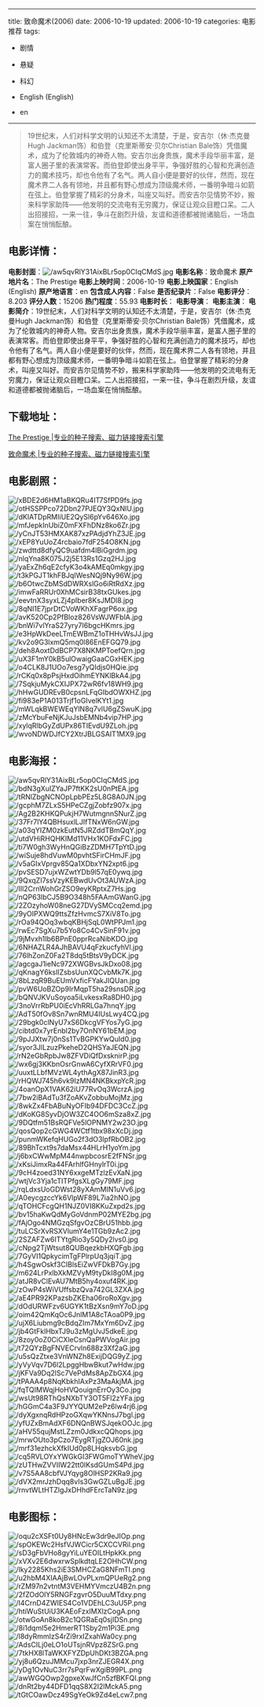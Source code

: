 
---
title: 致命魔术(2006)
date: 2006-10-19
updated: 2006-10-19
categories: 电影推荐
tags:
- 剧情
- 悬疑
- 科幻

- English (English)
- en
---


> 19世纪末，人们对科学文明的认知还不太清楚，于是，安吉尔（休·杰克曼Hugh Jackman饰）和伯登（克里斯蒂安·贝尔Christian Bale饰）凭借魔术，成为了伦敦城内的神奇人物。安吉尔出身贵族，魔术手段华丽丰富，是富人圈子里的表演常客。而伯登即使出身平平，争强好胜的心智和充满创造力的魔术技巧，却也令他有了名气。两人自小便是要好的伙伴，然而，现在魔术界二人各有领地，并且都有野心想成为顶级魔术师，一番明争暗斗如箭在弦上。伯登掌握了精彩的分身术，叫座又叫好。而安吉尔见情势不妙，搬来科学家助阵——他发明的交流电有无穷魔力，保证让观众目瞪口呆。二人出招接招，一来一往，争斗在剧烈升级，友谊和道德都被抛诸脑后，一场血案在悄悄酝酿。

## **电影详情**：

**电影封面**：<img src="https://image.tmdb.org/t/p/w200/aw5qvRlY31AixBLr5op0CIqCMdS.jpg" alt="/aw5qvRlY31AixBLr5op0CIqCMdS.jpg" title="/aw5qvRlY31AixBLr5op0CIqCMdS.jpg">
**电影名称**：致命魔术
**原产地片名**：The Prestige
**电影上映时间**：2006-10-19
**电影上映国家**：English (English)
**原产地语言**：en
**包含成人内容**：False
**是否纪录片**：False
**电影评分**：8.203
**评分人数**：15206
**热门程度**：55.93
**电影时长**：
**电影导演**：
**电影主演**：
**电影简介**：19世纪末，人们对科学文明的认知还不太清楚，于是，安吉尔（休·杰克曼Hugh Jackman饰）和伯登（克里斯蒂安·贝尔Christian Bale饰）凭借魔术，成为了伦敦城内的神奇人物。安吉尔出身贵族，魔术手段华丽丰富，是富人圈子里的表演常客。而伯登即使出身平平，争强好胜的心智和充满创造力的魔术技巧，却也令他有了名气。两人自小便是要好的伙伴，然而，现在魔术界二人各有领地，并且都有野心想成为顶级魔术师，一番明争暗斗如箭在弦上。伯登掌握了精彩的分身术，叫座又叫好。而安吉尔见情势不妙，搬来科学家助阵——他发明的交流电有无穷魔力，保证让观众目瞪口呆。二人出招接招，一来一往，争斗在剧烈升级，友谊和道德都被抛诸脑后，一场血案在悄悄酝酿。

## **下载地址**：
[The Prestige |专业的种子搜索、磁力链接搜索引擎](https://movie.amd794.com:2083/?search=The%20Prestige&ordering=&mode=match_phrase&page_size=10&page=1)

[致命魔术 |专业的种子搜索、磁力链接搜索引擎](https://movie.amd794.com:2083/?search=%E8%87%B4%E5%91%BD%E9%AD%94%E6%9C%AF&ordering=&mode=match_phrase&page_size=10&page=1)
 

## **电影剧照**：
<img src="https://image.tmdb.org/t/p/original/xBDE2d6HM1aBKQRu4IT7SfPD9fs.jpg" alt="/xBDE2d6HM1aBKQRu4IT7SfPD9fs.jpg" title="/xBDE2d6HM1aBKQRu4IT7SfPD9fs.jpg"><img src="https://image.tmdb.org/t/p/original/otHSSPPco72Dbn27PJEQY3QxNlU.jpg" alt="/otHSSPPco72Dbn27PJEQY3QxNlU.jpg" title="/otHSSPPco72Dbn27PJEQY3QxNlU.jpg"><img src="https://image.tmdb.org/t/p/original/dKlATDpRMIiUE2QySl6pYv646Xo.jpg" alt="/dKlATDpRMIiUE2QySl6pYv646Xo.jpg" title="/dKlATDpRMIiUE2QySl6pYv646Xo.jpg"><img src="https://image.tmdb.org/t/p/original/mfJepkInUbiZ0mFXFhDNz8ko6Zr.jpg" alt="/mfJepkInUbiZ0mFXFhDNz8ko6Zr.jpg" title="/mfJepkInUbiZ0mFXFhDNz8ko6Zr.jpg"><img src="https://image.tmdb.org/t/p/original/yCnJT53HMXAK87xzPAdjdYhZ3JE.jpg" alt="/yCnJT53HMXAK87xzPAdjdYhZ3JE.jpg" title="/yCnJT53HMXAK87xzPAdjdYhZ3JE.jpg"><img src="https://image.tmdb.org/t/p/original/xEP8YuUoZ4rcbaio7fdF254O8KN.jpg" alt="/xEP8YuUoZ4rcbaio7fdF254O8KN.jpg" title="/xEP8YuUoZ4rcbaio7fdF254O8KN.jpg"><img src="https://image.tmdb.org/t/p/original/zwdttd8dfyQC9uafdm4lBiGgrdm.jpg" alt="/zwdttd8dfyQC9uafdm4lBiGgrdm.jpg" title="/zwdttd8dfyQC9uafdm4lBiGgrdm.jpg"><img src="https://image.tmdb.org/t/p/original/nlqYna8K075J2j5E13Rs1Gzq2HJ.jpg" alt="/nlqYna8K075J2j5E13Rs1Gzq2HJ.jpg" title="/nlqYna8K075J2j5E13Rs1Gzq2HJ.jpg"><img src="https://image.tmdb.org/t/p/original/yaExZh6qE2cfyK3o4kAMEq0mkgy.jpg" alt="/yaExZh6qE2cfyK3o4kAMEq0mkgy.jpg" title="/yaExZh6qE2cfyK3o4kAMEq0mkgy.jpg"><img src="https://image.tmdb.org/t/p/original/t3kPGJT1khFBJqIWesNQj9Ny96W.jpg" alt="/t3kPGJT1khFBJqIWesNQj9Ny96W.jpg" title="/t3kPGJT1khFBJqIWesNQj9Ny96W.jpg"><img src="https://image.tmdb.org/t/p/original/b6OtwcZbMSdDWRXslGo6iRtRdXz.jpg" alt="/b6OtwcZbMSdDWRXslGo6iRtRdXz.jpg" title="/b6OtwcZbMSdDWRXslGo6iRtRdXz.jpg"><img src="https://image.tmdb.org/t/p/original/imwFaRRUr0XhMCsirB38txGUkes.jpg" alt="/imwFaRRUr0XhMCsirB38txGUkes.jpg" title="/imwFaRRUr0XhMCsirB38txGUkes.jpg"><img src="https://image.tmdb.org/t/p/original/eevtnX3syxLZj4pIber8KsJMDl8.jpg" alt="/eevtnX3syxLZj4pIber8KsJMDl8.jpg" title="/eevtnX3syxLZj4pIber8KsJMDl8.jpg"><img src="https://image.tmdb.org/t/p/original/8qNI1E7jprDtCVoWKhXFagrP6ox.jpg" alt="/8qNI1E7jprDtCVoWKhXFagrP6ox.jpg" title="/8qNI1E7jprDtCVoWKhXFagrP6ox.jpg"><img src="https://image.tmdb.org/t/p/original/avK520Cp2PfBIoz826VsWJWFblA.jpg" alt="/avK520Cp2PfBIoz826VsWJWFblA.jpg" title="/avK520Cp2PfBIoz826VsWJWFblA.jpg"><img src="https://image.tmdb.org/t/p/original/bnWi7vlYraS27yry7I6bgcHKmrs.jpg" alt="/bnWi7vlYraS27yry7I6bgcHKmrs.jpg" title="/bnWi7vlYraS27yry7I6bgcHKmrs.jpg"><img src="https://image.tmdb.org/t/p/original/e3HpWkDeeLTmEWBmZ1oTHHvWsJJ.jpg" alt="/e3HpWkDeeLTmEWBmZ1oTHHvWsJJ.jpg" title="/e3HpWkDeeLTmEWBmZ1oTHHvWsJJ.jpg"><img src="https://image.tmdb.org/t/p/original/kv2o9G3lxmQ5mq0l86EnEFGQ79.jpg" alt="/kv2o9G3lxmQ5mq0l86EnEFGQ79.jpg" title="/kv2o9G3lxmQ5mq0l86EnEFGQ79.jpg"><img src="https://image.tmdb.org/t/p/original/deh8AoxtDdBCP7X8NKMPToefQrn.jpg" alt="/deh8AoxtDdBCP7X8NKMPToefQrn.jpg" title="/deh8AoxtDdBCP7X8NKMPToefQrn.jpg"><img src="https://image.tmdb.org/t/p/original/uX3F1mY0kB5ulOwaigGaaCGxHEK.jpg" alt="/uX3F1mY0kB5ulOwaigGaaCGxHEK.jpg" title="/uX3F1mY0kB5ulOwaigGaaCGxHEK.jpg"><img src="https://image.tmdb.org/t/p/original/o4CLK8J1UOo7esg7yQIdjs0HQie.jpg" alt="/o4CLK8J1UOo7esg7yQIdjs0HQie.jpg" title="/o4CLK8J1UOo7esg7yQIdjs0HQie.jpg"><img src="https://image.tmdb.org/t/p/original/rCKq0x8pPsjHxdOihmEYNKlBkA4.jpg" alt="/rCKq0x8pPsjHxdOihmEYNKlBkA4.jpg" title="/rCKq0x8pPsjHxdOihmEYNKlBkA4.jpg"><img src="https://image.tmdb.org/t/p/original/7SqkjuMykCXIJPX72wR6fv18WH9.jpg" alt="/7SqkjuMykCXIJPX72wR6fv18WH9.jpg" title="/7SqkjuMykCXIJPX72wR6fv18WH9.jpg"><img src="https://image.tmdb.org/t/p/original/hHwGUDREvB0cpsnLFqGIbdOWXHZ.jpg" alt="/hHwGUDREvB0cpsnLFqGIbdOWXHZ.jpg" title="/hHwGUDREvB0cpsnLFqGIbdOWXHZ.jpg"><img src="https://image.tmdb.org/t/p/original/fi983eP1A013Trjf1oGIvelKYt1.jpg" alt="/fi983eP1A013Trjf1oGIvelKYt1.jpg" title="/fi983eP1A013Trjf1oGIvelKYt1.jpg"><img src="https://image.tmdb.org/t/p/original/mWLqkBWEWEqYlN8q7vlU6gZSwuK.jpg" alt="/mWLqkBWEWEqYlN8q7vlU6gZSwuK.jpg" title="/mWLqkBWEWEqYlN8q7vlU6gZSwuK.jpg"><img src="https://image.tmdb.org/t/p/original/zMcYbuFeNjKJuJsbEMNb4vip7HP.jpg" alt="/zMcYbuFeNjKJuJsbEMNb4vip7HP.jpg" title="/zMcYbuFeNjKJuJsbEMNb4vip7HP.jpg"><img src="https://image.tmdb.org/t/p/original/xylqRlbGyZdUPx86TIEvdU9ZLoh.jpg" alt="/xylqRlbGyZdUPx86TIEvdU9ZLoh.jpg" title="/xylqRlbGyZdUPx86TIEvdU9ZLoh.jpg"><img src="https://image.tmdb.org/t/p/original/wvoNDWDJfCY2XtrJBLGSAIT1MX9.jpg" alt="/wvoNDWDJfCY2XtrJBLGSAIT1MX9.jpg" title="/wvoNDWDJfCY2XtrJBLGSAIT1MX9.jpg">

## **电影海报**：
<img src="https://image.tmdb.org/t/p/original/aw5qvRlY31AixBLr5op0CIqCMdS.jpg" alt="/aw5qvRlY31AixBLr5op0CIqCMdS.jpg" title="/aw5qvRlY31AixBLr5op0CIqCMdS.jpg"><img src="https://image.tmdb.org/t/p/original/bdN3gXuIZYaJP7ftKK2sU0nPtEA.jpg" alt="/bdN3gXuIZYaJP7ftKK2sU0nPtEA.jpg" title="/bdN3gXuIZYaJP7ftKK2sU0nPtEA.jpg"><img src="https://image.tmdb.org/t/p/original/tRNlZbgNCNOpLpbPEz5L8G8A0JN.jpg" alt="/tRNlZbgNCNOpLpbPEz5L8G8A0JN.jpg" title="/tRNlZbgNCNOpLpbPEz5L8G8A0JN.jpg"><img src="https://image.tmdb.org/t/p/original/gcphM7ZLxS5HPeCZgjZobfz907x.jpg" alt="/gcphM7ZLxS5HPeCZgjZobfz907x.jpg" title="/gcphM7ZLxS5HPeCZgjZobfz907x.jpg"><img src="https://image.tmdb.org/t/p/original/Ag2B2KHKQPukjH7WutmgnnSNurZ.jpg" alt="/Ag2B2KHKQPukjH7WutmgnnSNurZ.jpg" title="/Ag2B2KHKQPukjH7WutmgnnSNurZ.jpg"><img src="https://image.tmdb.org/t/p/original/37Fr7lY4QBHsuxlLJIfTNxW6nGW.jpg" alt="/37Fr7lY4QBHsuxlLJIfTNxW6nGW.jpg" title="/37Fr7lY4QBHsuxlLJIfTNxW6nGW.jpg"><img src="https://image.tmdb.org/t/p/original/a03qYIZM0zkEutN5JRZddTBmQqY.jpg" alt="/a03qYIZM0zkEutN5JRZddTBmQqY.jpg" title="/a03qYIZM0zkEutN5JRZddTBmQqY.jpg"><img src="https://image.tmdb.org/t/p/original/utdVHiRHQHKIMd11VHx1KOFdxFC.jpg" alt="/utdVHiRHQHKIMd11VHx1KOFdxFC.jpg" title="/utdVHiRHQHKIMd11VHx1KOFdxFC.jpg"><img src="https://image.tmdb.org/t/p/original/ti7W0gh3WyHnQGiBzZDMH7TpYtD.jpg" alt="/ti7W0gh3WyHnQGiBzZDMH7TpYtD.jpg" title="/ti7W0gh3WyHnQGiBzZDMH7TpYtD.jpg"><img src="https://image.tmdb.org/t/p/original/wiSuje8hdVuwM0pvhtSFirCHmJF.jpg" alt="/wiSuje8hdVuwM0pvhtSFirCHmJF.jpg" title="/wiSuje8hdVuwM0pvhtSFirCHmJF.jpg"><img src="https://image.tmdb.org/t/p/original/v5aGIxVprgv85Qa1XDbxYN2xpt6.jpg" alt="/v5aGIxVprgv85Qa1XDbxYN2xpt6.jpg" title="/v5aGIxVprgv85Qa1XDbxYN2xpt6.jpg"><img src="https://image.tmdb.org/t/p/original/pvSESD7ujxWZwtYDb9l57qE0ywq.jpg" alt="/pvSESD7ujxWZwtYDb9l57qE0ywq.jpg" title="/pvSESD7ujxWZwtYDb9l57qE0ywq.jpg"><img src="https://image.tmdb.org/t/p/original/9QxqZI7ssVzyKEBwdUvOt3AUWzA.jpg" alt="/9QxqZI7ssVzyKEBwdUvOt3AUWzA.jpg" title="/9QxqZI7ssVzyKEBwdUvOt3AUWzA.jpg"><img src="https://image.tmdb.org/t/p/original/lIl2CrnWohGrZSO9eyKRptxZ7Hs.jpg" alt="/lIl2CrnWohGrZSO9eyKRptxZ7Hs.jpg" title="/lIl2CrnWohGrZSO9eyKRptxZ7Hs.jpg"><img src="https://image.tmdb.org/t/p/original/nQP63IbCJ5B9O348h5FAAmGWanG.jpg" alt="/nQP63IbCJ5B9O348h5FAAmGWanG.jpg" title="/nQP63IbCJ5B9O348h5FAAmGWanG.jpg"><img src="https://image.tmdb.org/t/p/original/2ZOzyhoW08neG27DVySMCcq2emd.jpg" alt="/2ZOzyhoW08neG27DVySMCcq2emd.jpg" title="/2ZOzyhoW08neG27DVySMCcq2emd.jpg"><img src="https://image.tmdb.org/t/p/original/9yOIPXWQ9ttsZfzHvmcS7XiV8To.jpg" alt="/9yOIPXWQ9ttsZfzHvmcS7XiV8To.jpg" title="/9yOIPXWQ9ttsZfzHvmcS7XiV8To.jpg"><img src="https://image.tmdb.org/t/p/original/rOa94QOq3wbqKBHjSqL0WtPPJm1.jpg" alt="/rOa94QOq3wbqKBHjSqL0WtPPJm1.jpg" title="/rOa94QOq3wbqKBHjSqL0WtPPJm1.jpg"><img src="https://image.tmdb.org/t/p/original/rwEc7SgXu7b5Yo8Co4CvSinF91v.jpg" alt="/rwEc7SgXu7b5Yo8Co4CvSinF91v.jpg" title="/rwEc7SgXu7b5Yo8Co4CvSinF91v.jpg"><img src="https://image.tmdb.org/t/p/original/9jMvxh1Ib6BPnE0pprRcaNibKDO.jpg" alt="/9jMvxh1Ib6BPnE0pprRcaNibKDO.jpg" title="/9jMvxh1Ib6BPnE0pprRcaNibKDO.jpg"><img src="https://image.tmdb.org/t/p/original/6NHAZLR4AJhBAVU4qFzkucfyhVl.jpg" alt="/6NHAZLR4AJhBAVU4qFzkucfyhVl.jpg" title="/6NHAZLR4AJhBAVU4qFzkucfyhVl.jpg"><img src="https://image.tmdb.org/t/p/original/76lhZonZ0Fa2T8dq5tBtsV9yDCK.jpg" alt="/76lhZonZ0Fa2T8dq5tBtsV9yDCK.jpg" title="/76lhZonZ0Fa2T8dq5tBtsV9yDCK.jpg"><img src="https://image.tmdb.org/t/p/original/agcgaJ1ieNc972XWGBvsJkDxo08.jpg" alt="/agcgaJ1ieNc972XWGBvsJkDxo08.jpg" title="/agcgaJ1ieNc972XWGBvsJkDxo08.jpg"><img src="https://image.tmdb.org/t/p/original/qKnagY6ksIlZsbsUunXQCvbMk7K.jpg" alt="/qKnagY6ksIlZsbsUunXQCvbMk7K.jpg" title="/qKnagY6ksIlZsbsUunXQCvbMk7K.jpg"><img src="https://image.tmdb.org/t/p/original/8bLzqR9BuEUmVxficFYakJIQUan.jpg" alt="/8bLzqR9BuEUmVxficFYakJIQUan.jpg" title="/8bLzqR9BuEUmVxficFYakJIQUan.jpg"><img src="https://image.tmdb.org/t/p/original/pvW6UoBZOp9IrMqpT5ha29snsDR.jpg" alt="/pvW6UoBZOp9IrMqpT5ha29snsDR.jpg" title="/pvW6UoBZOp9IrMqpT5ha29snsDR.jpg"><img src="https://image.tmdb.org/t/p/original/bQNVJKVuSoyoa5iLvkesxRa8DH0.jpg" alt="/bQNVJKVuSoyoa5iLvkesxRa8DH0.jpg" title="/bQNVJKVuSoyoa5iLvkesxRa8DH0.jpg"><img src="https://image.tmdb.org/t/p/original/3noVrrRbPU0iEcVhRRLGa7hnqY.jpg" alt="/3noVrrRbPU0iEcVhRRLGa7hnqY.jpg" title="/3noVrrRbPU0iEcVhRRLGa7hnqY.jpg"><img src="https://image.tmdb.org/t/p/original/AdT50fOv8Sn7wnRMU4IUsLwy4CQ.jpg" alt="/AdT50fOv8Sn7wnRMU4IUsLwy4CQ.jpg" title="/AdT50fOv8Sn7wnRMU4IUsLwy4CQ.jpg"><img src="https://image.tmdb.org/t/p/original/29bgk0clNyU7xS6DkcgVFYos7yG.jpg" alt="/29bgk0clNyU7xS6DkcgVFYos7yG.jpg" title="/29bgk0clNyU7xS6DkcgVFYos7yG.jpg"><img src="https://image.tmdb.org/t/p/original/cibtd0x7yrEnbl2by7OnNY61bEM.jpg" alt="/cibtd0x7yrEnbl2by7OnNY61bEM.jpg" title="/cibtd0x7yrEnbl2by7OnNY61bEM.jpg"><img src="https://image.tmdb.org/t/p/original/9pJJXtw7j0nSs1TvBGPKYwQuId0.jpg" alt="/9pJJXtw7j0nSs1TvBGPKYwQuId0.jpg" title="/9pJJXtw7j0nSs1TvBGPKYwQuId0.jpg"><img src="https://image.tmdb.org/t/p/original/syor3JlLzuzPkeheD2QHSYaJEQN.jpg" alt="/syor3JlLzuzPkeheD2QHSYaJEQN.jpg" title="/syor3JlLzuzPkeheD2QHSYaJEQN.jpg"><img src="https://image.tmdb.org/t/p/original/rN2eGbRpbJw8ZFVDiQfDxsknirP.jpg" alt="/rN2eGbRpbJw8ZFVDiQfDxsknirP.jpg" title="/rN2eGbRpbJw8ZFVDiQfDxsknirP.jpg"><img src="https://image.tmdb.org/t/p/original/wx6gj3KKbnOsrGnwA6CyfXRrVF0.jpg" alt="/wx6gj3KKbnOsrGnwA6CyfXRrVF0.jpg" title="/wx6gj3KKbnOsrGnwA6CyfXRrVF0.jpg"><img src="https://image.tmdb.org/t/p/original/uuxtLLbfMVzWL4ythAgX87JinR3.jpg" alt="/uuxtLLbfMVzWL4ythAgX87JinR3.jpg" title="/uuxtLLbfMVzWL4ythAgX87JinR3.jpg"><img src="https://image.tmdb.org/t/p/original/rHQWJ745h6vk9IzMN4NKBkxpYcR.jpg" alt="/rHQWJ745h6vk9IzMN4NKBkxpYcR.jpg" title="/rHQWJ745h6vk9IzMN4NKBkxpYcR.jpg"><img src="https://image.tmdb.org/t/p/original/4oanOpX1VAK62iU77RvOq3WcrzA.jpg" alt="/4oanOpX1VAK62iU77RvOq3WcrzA.jpg" title="/4oanOpX1VAK62iU77RvOq3WcrzA.jpg"><img src="https://image.tmdb.org/t/p/original/7bw2iBAdTu3fZoAKvZobbuMojMz.jpg" alt="/7bw2iBAdTu3fZoAKvZobbuMojMz.jpg" title="/7bw2iBAdTu3fZoAKvZobbuMojMz.jpg"><img src="https://image.tmdb.org/t/p/original/8wkZx4FbABuNyOFIb94DFDC3CcZ.jpg" alt="/8wkZx4FbABuNyOFIb94DFDC3CcZ.jpg" title="/8wkZx4FbABuNyOFIb94DFDC3CcZ.jpg"><img src="https://image.tmdb.org/t/p/original/dKoKG8SyvDjOW3ZC4OO6mSza8xZ.jpg" alt="/dKoKG8SyvDjOW3ZC4OO6mSza8xZ.jpg" title="/dKoKG8SyvDjOW3ZC4OO6mSza8xZ.jpg"><img src="https://image.tmdb.org/t/p/original/9DQtfm51BsRQFVe5lOPNMY2w23O.jpg" alt="/9DQtfm51BsRQFVe5lOPNMY2w23O.jpg" title="/9DQtfm51BsRQFVe5lOPNMY2w23O.jpg"><img src="https://image.tmdb.org/t/p/original/qosQop2cGWG4WCtf1tbx98xXcDj.jpg" alt="/qosQop2cGWG4WCtf1tbx98xXcDj.jpg" title="/qosQop2cGWG4WCtf1tbx98xXcDj.jpg"><img src="https://image.tmdb.org/t/p/original/punmWKefqHUGo2f3dO3lpfRbOB2.jpg" alt="/punmWKefqHUGo2f3dO3lpfRbOB2.jpg" title="/punmWKefqHUGo2f3dO3lpfRbOB2.jpg"><img src="https://image.tmdb.org/t/p/original/89BhTcxt9s7daMsx44HLrH1yoYm.jpg" alt="/89BhTcxt9s7daMsx44HLrH1yoYm.jpg" title="/89BhTcxt9s7daMsx44HLrH1yoYm.jpg"><img src="https://image.tmdb.org/t/p/original/j6bxCWwMpM44nwpbcosrE2fFNSr.jpg" alt="/j6bxCWwMpM44nwpbcosrE2fFNSr.jpg" title="/j6bxCWwMpM44nwpbcosrE2fFNSr.jpg"><img src="https://image.tmdb.org/t/p/original/xKsiJimxRa44FArhlfGHnylrT0i.jpg" alt="/xKsiJimxRa44FArhlfGHnylrT0i.jpg" title="/xKsiJimxRa44FArhlfGHnylrT0i.jpg"><img src="https://image.tmdb.org/t/p/original/9cH4zoed31NY6xxgeMTzlzEvXaN.jpg" alt="/9cH4zoed31NY6xxgeMTzlzEvXaN.jpg" title="/9cH4zoed31NY6xxgeMTzlzEvXaN.jpg"><img src="https://image.tmdb.org/t/p/original/wtjVc3Yja1cTITPfgsXLgGy79MF.jpg" alt="/wtjVc3Yja1cTITPfgsXLgGy79MF.jpg" title="/wtjVc3Yja1cTITPfgsXLgGy79MF.jpg"><img src="https://image.tmdb.org/t/p/original/rqLdxsUoGDWst28yXAmMIN1uVv6.jpg" alt="/rqLdxsUoGDWst28yXAmMIN1uVv6.jpg" title="/rqLdxsUoGDWst28yXAmMIN1uVv6.jpg"><img src="https://image.tmdb.org/t/p/original/A0eycgzccYk6VlpWF89L7ia2hNO.jpg" alt="/A0eycgzccYk6VlpWF89L7ia2hNO.jpg" title="/A0eycgzccYk6VlpWF89L7ia2hNO.jpg"><img src="https://image.tmdb.org/t/p/original/qTOHCFcgQH1NJZ0VI8KKuZxpd2s.jpg" alt="/qTOHCFcgQH1NJZ0VI8KKuZxpd2s.jpg" title="/qTOHCFcgQH1NJZ0VI8KKuZxpd2s.jpg"><img src="https://image.tmdb.org/t/p/original/bv15haKwQdMyGoVdnmP02MYE2bg.jpg" alt="/bv15haKwQdMyGoVdnmP02MYE2bg.jpg" title="/bv15haKwQdMyGoVdnmP02MYE2bg.jpg"><img src="https://image.tmdb.org/t/p/original/fAjOgo4NMGzqSfgvOzCBrU51hbb.jpg" alt="/fAjOgo4NMGzqSfgvOzCBrU51hbb.jpg" title="/fAjOgo4NMGzqSfgvOzCBrU51hbb.jpg"><img src="https://image.tmdb.org/t/p/original/tuLCSrXvRSXVlumY4e1TGb9zAc2.jpg" alt="/tuLCSrXvRSXVlumY4e1TGb9zAc2.jpg" title="/tuLCSrXvRSXVlumY4e1TGb9zAc2.jpg"><img src="https://image.tmdb.org/t/p/original/2SZAFZw6ITYtgRio3y5QDy2lvs0.jpg" alt="/2SZAFZw6ITYtgRio3y5QDy2lvs0.jpg" title="/2SZAFZw6ITYtgRio3y5QDy2lvs0.jpg"><img src="https://image.tmdb.org/t/p/original/cNpg2TjWtsut8QUBqezkbHXQFgb.jpg" alt="/cNpg2TjWtsut8QUBqezkbHXQFgb.jpg" title="/cNpg2TjWtsut8QUBqezkbHXQFgb.jpg"><img src="https://image.tmdb.org/t/p/original/7GyVI1QpkycimTgFPlrpUq3jqiT.jpg" alt="/7GyVI1QpkycimTgFPlrpUq3jqiT.jpg" title="/7GyVI1QpkycimTgFPlrpUq3jqiT.jpg"><img src="https://image.tmdb.org/t/p/original/h4SgwOskf3CIBlsEiZwVFDkB7Gy.jpg" alt="/h4SgwOskf3CIBlsEiZwVFDkB7Gy.jpg" title="/h4SgwOskf3CIBlsEiZwVFDkB7Gy.jpg"><img src="https://image.tmdb.org/t/p/original/m624LrPxlbXkMZVyM9tyDkI8g0M.jpg" alt="/m624LrPxlbXkMZVyM9tyDkI8g0M.jpg" title="/m624LrPxlbXkMZVyM9tyDkI8g0M.jpg"><img src="https://image.tmdb.org/t/p/original/atJR8vClEvAU7MtB5hy4oxuf4RK.jpg" alt="/atJR8vClEvAU7MtB5hy4oxuf4RK.jpg" title="/atJR8vClEvAU7MtB5hy4oxuf4RK.jpg"><img src="https://image.tmdb.org/t/p/original/zOwP4sWiVUffsbzQva742GL3ZXA.jpg" alt="/zOwP4sWiVUffsbzQva742GL3ZXA.jpg" title="/zOwP4sWiVUffsbzQva742GL3ZXA.jpg"><img src="https://image.tmdb.org/t/p/original/aE4PR92KPazsbZKEha06roRoXgv.jpg" alt="/aE4PR92KPazsbZKEha06roRoXgv.jpg" title="/aE4PR92KPazsbZKEha06roRoXgv.jpg"><img src="https://image.tmdb.org/t/p/original/dOdURWFzv6UGYK1tBzXsn9mY7oD.jpg" alt="/dOdURWFzv6UGYK1tBzXsn9mY7oD.jpg" title="/dOdURWFzv6UGYK1tBzXsn9mY7oD.jpg"><img src="https://image.tmdb.org/t/p/original/oim42QmKqOc6JnlM1A8cTAoa0P9.jpg" alt="/oim42QmKqOc6JnlM1A8cTAoa0P9.jpg" title="/oim42QmKqOc6JnlM1A8cTAoa0P9.jpg"><img src="https://image.tmdb.org/t/p/original/ujX6Liubmg9cBdqZIm7MxYm6DvZ.jpg" alt="/ujX6Liubmg9cBdqZIm7MxYm6DvZ.jpg" title="/ujX6Liubmg9cBdqZIm7MxYm6DvZ.jpg"><img src="https://image.tmdb.org/t/p/original/jb4GtFklHbxTJ9u3zMgUvJ5dkeE.jpg" alt="/jb4GtFklHbxTJ9u3zMgUvJ5dkeE.jpg" title="/jb4GtFklHbxTJ9u3zMgUvJ5dkeE.jpg"><img src="https://image.tmdb.org/t/p/original/8zoy0oZ0CiCXleCsnQaPWVogAir.jpg" alt="/8zoy0oZ0CiCXleCsnQaPWVogAir.jpg" title="/8zoy0oZ0CiCXleCsnQaPWVogAir.jpg"><img src="https://image.tmdb.org/t/p/original/t72QYzBgFNVECrvln688z3Xf2aG.jpg" alt="/t72QYzBgFNVECrvln688z3Xf2aG.jpg" title="/t72QYzBgFNVECrvln688z3Xf2aG.jpg"><img src="https://image.tmdb.org/t/p/original/u5sQzZtxe3VnWNZh8ExijDQG9yZ.jpg" alt="/u5sQzZtxe3VnWNZh8ExijDQG9yZ.jpg" title="/u5sQzZtxe3VnWNZh8ExijDQG9yZ.jpg"><img src="https://image.tmdb.org/t/p/original/yVyVqv7D6l2LpggHbwBkut7wHdw.jpg" alt="/yVyVqv7D6l2LpggHbwBkut7wHdw.jpg" title="/yVyVqv7D6l2LpggHbwBkut7wHdw.jpg"><img src="https://image.tmdb.org/t/p/original/jKFVa9Dq2lSc7VePdMs8ApZbGX4.jpg" alt="/jKFVa9Dq2lSc7VePdMs8ApZbGX4.jpg" title="/jKFVa9Dq2lSc7VePdMs8ApZbGX4.jpg"><img src="https://image.tmdb.org/t/p/original/tPAAA4p8NqKbkhIAxPz3MaAkjMA.jpg" alt="/tPAAA4p8NqKbkhIAxPz3MaAkjMA.jpg" title="/tPAAA4p8NqKbkhIAxPz3MaAkjMA.jpg"><img src="https://image.tmdb.org/t/p/original/fqTQIMWqjHoHVQouignErrOy3Co.jpg" alt="/fqTQIMWqjHoHVQouignErrOy3Co.jpg" title="/fqTQIMWqjHoHVQouignErrOy3Co.jpg"><img src="https://image.tmdb.org/t/p/original/wsUt98RThQsNXbTY3OT5Fl2zYFa.jpg" alt="/wsUt98RThQsNXbTY3OT5Fl2zYFa.jpg" title="/wsUt98RThQsNXbTY3OT5Fl2zYFa.jpg"><img src="https://image.tmdb.org/t/p/original/hGGmC4a3F9JYYQUM2ePz6lw4rj6.jpg" alt="/hGGmC4a3F9JYYQUM2ePz6lw4rj6.jpg" title="/hGGmC4a3F9JYYQUM2ePz6lw4rj6.jpg"><img src="https://image.tmdb.org/t/p/original/dyXgxnqRdHPzoGXqwYKNnsJ7bgl.jpg" alt="/dyXgxnqRdHPzoGXqwYKNnsJ7bgl.jpg" title="/dyXgxnqRdHPzoGXqwYKNnsJ7bgl.jpg"><img src="https://image.tmdb.org/t/p/original/yfUZxBmAdXF6DNQnBWSJqekOOJc.jpg" alt="/yfUZxBmAdXF6DNQnBWSJqekOOJc.jpg" title="/yfUZxBmAdXF6DNQnBWSJqekOOJc.jpg"><img src="https://image.tmdb.org/t/p/original/aHV55qujMstLZzm0JdkxcQQhops.jpg" alt="/aHV55qujMstLZzm0JdkxcQQhops.jpg" title="/aHV55qujMstLZzm0JdkxcQQhops.jpg"><img src="https://image.tmdb.org/t/p/original/mrwOUto3pCzo7EygRTjgZOJ60nk.jpg" alt="/mrwOUto3pCzo7EygRTjgZOJ60nk.jpg" title="/mrwOUto3pCzo7EygRTjgZOJ60nk.jpg"><img src="https://image.tmdb.org/t/p/original/mrf31ezhckXfkIUd0p8LHqksvbG.jpg" alt="/mrf31ezhckXfkIUd0p8LHqksvbG.jpg" title="/mrf31ezhckXfkIUd0p8LHqksvbG.jpg"><img src="https://image.tmdb.org/t/p/original/cq5RVLOYxYWGkGI3FWGmoTYWheV.jpg" alt="/cq5RVLOYxYWGkGI3FWGmoTYWheV.jpg" title="/cq5RVLOYxYWGkGI3FWGmoTYWheV.jpg"><img src="https://image.tmdb.org/t/p/original/zUTHwZVVIIW22tt0lKsdGUmS4Pd.jpg" alt="/zUTHwZVVIIW22tt0lKsdGUmS4Pd.jpg" title="/zUTHwZVVIIW22tt0lKsdGUmS4Pd.jpg"><img src="https://image.tmdb.org/t/p/original/v7S5AA8cbfVJYqyg8OlHSP2KRa9.jpg" alt="/v7S5AA8cbfVJYqyg8OlHSP2KRa9.jpg" title="/v7S5AA8cbfVJYqyg8OlHSP2KRa9.jpg"><img src="https://image.tmdb.org/t/p/original/dVX2mrJzhDqq8vIs3GwGZLuBgJE.jpg" alt="/dVX2mrJzhDqq8vIs3GwGZLuBgJE.jpg" title="/dVX2mrJzhDqq8vIs3GwGZLuBgJE.jpg"><img src="https://image.tmdb.org/t/p/original/rnvtWLtHTZlgJxDHhdFErcTaN9z.jpg" alt="/rnvtWLtHTZlgJxDHhdFErcTaN9z.jpg" title="/rnvtWLtHTZlgJxDHhdFErcTaN9z.jpg">

## **电影图标**：
<img src="https://image.tmdb.org/t/p/original/oqu2cXSFt0Uy8HNcEw3dr9eJIOp.png" alt="/oqu2cXSFt0Uy8HNcEw3dr9eJIOp.png" title="/oqu2cXSFt0Uy8HNcEw3dr9eJIOp.png"><img src="https://image.tmdb.org/t/p/original/spOKEWc2HsfVJWCicr5CXCCVRil.png" alt="/spOKEWc2HsfVJWCicr5CXCCVRil.png" title="/spOKEWc2HsfVJWCicr5CXCCVRil.png"><img src="https://image.tmdb.org/t/p/original/sD3gFbVHo8gyYiLuYEOILtHpkKk.png" alt="/sD3gFbVHo8gyYiLuYEOILtHpkKk.png" title="/sD3gFbVHo8gyYiLuYEOILtHpkKk.png"><img src="https://image.tmdb.org/t/p/original/xVXv2E6dwxrwSplkdtqLE2OHhCW.png" alt="/xVXv2E6dwxrwSplkdtqLE2OHhCW.png" title="/xVXv2E6dwxrwSplkdtqLE2OHhCW.png"><img src="https://image.tmdb.org/t/p/original/lky2285Khs2iE3SMHCZaG8NFmTI.png" alt="/lky2285Khs2iE3SMHCZaG8NFmTI.png" title="/lky2285Khs2iE3SMHCZaG8NFmTI.png"><img src="https://image.tmdb.org/t/p/original/u2hbM4XIAAjBwLOvPLxmQPUeRg2.png" alt="/u2hbM4XIAAjBwLOvPLxmQPUeRg2.png" title="/u2hbM4XIAAjBwLOvPLxmQPUeRg2.png"><img src="https://image.tmdb.org/t/p/original/rZM97n2vtntM3VEHMYVmczU4B2n.png" alt="/rZM97n2vtntM3VEHMYVmczU4B2n.png" title="/rZM97n2vtntM3VEHMYVmczU4B2n.png"><img src="https://image.tmdb.org/t/p/original/2fZOdOlY5RNGFzgvrO5DuuMTdxy.png" alt="/2fZOdOlY5RNGFzgvrO5DuuMTdxy.png" title="/2fZOdOlY5RNGFzgvrO5DuuMTdxy.png"><img src="https://image.tmdb.org/t/p/original/l4CrnD4ZWIES4Co1VDEhLC3uU5P.png" alt="/l4CrnD4ZWIES4Co1VDEhLC3uU5P.png" title="/l4CrnD4ZWIES4Co1VDEhLC3uU5P.png"><img src="https://image.tmdb.org/t/p/original/htiWuStUiU3KAEoFzxlMXlzCogA.png" alt="/htiWuStUiU3KAEoFzxlMXlzCogA.png" title="/htiWuStUiU3KAEoFzxlMXlzCogA.png"><img src="https://image.tmdb.org/t/p/original/otwGoAn8koB2c1QGRaEq0sjIDSn.png" alt="/otwGoAn8koB2c1QGRaEq0sjIDSn.png" title="/otwGoAn8koB2c1QGRaEq0sjIDSn.png"><img src="https://image.tmdb.org/t/p/original/8i1dqmI5e2HmerRT1Sby2m1Pi3E.png" alt="/8i1dqmI5e2HmerRT1Sby2m1Pi3E.png" title="/8i1dqmI5e2HmerRT1Sby2m1Pi3E.png"><img src="https://image.tmdb.org/t/p/original/l8dyRmmIzS4rZi9rxIZxahWa0cy.png" alt="/l8dyRmmIzS4rZi9rxIZxahWa0cy.png" title="/l8dyRmmIzS4rZi9rxIZxahWa0cy.png"><img src="https://image.tmdb.org/t/p/original/AdsCILj0eLO1oUTsjnRVpz8ZSrG.png" alt="/AdsCILj0eLO1oUTsjnRVpz8ZSrG.png" title="/AdsCILj0eLO1oUTsjnRVpz8ZSrG.png"><img src="https://image.tmdb.org/t/p/original/7tkHX8lTaWKXFYZDpUhDKt3BZGA.png" alt="/7tkHX8lTaWKXFYZDpUhDKt3BZGA.png" title="/7tkHX8lTaWKXFYZDpUhDKt3BZGA.png"><img src="https://image.tmdb.org/t/p/original/yj8u6QzuJMMcu7jxp3nrZJEGR4X.png" alt="/yj8u6QzuJMMcu7jxp3nrZJEGR4X.png" title="/yj8u6QzuJMMcu7jxp3nrZJEGR4X.png"><img src="https://image.tmdb.org/t/p/original/yDg1OvNuC3rr7sPqrFwXgiB99PL.png" alt="/yDg1OvNuC3rr7sPqrFwXgiB99PL.png" title="/yDg1OvNuC3rr7sPqrFwXgiB99PL.png"><img src="https://image.tmdb.org/t/p/original/awWGQOwp2gpxeXwJfCn5zfBKFQI.png" alt="/awWGQOwp2gpxeXwJfCn5zfBKFQI.png" title="/awWGQOwp2gpxeXwJfCn5zfBKFQI.png"><img src="https://image.tmdb.org/t/p/original/dnRt2by44DFD1qqS8X2I2lMckA5.png" alt="/dnRt2by44DFD1qqS8X2I2lMckA5.png" title="/dnRt2by44DFD1qqS8X2I2lMckA5.png"><img src="https://image.tmdb.org/t/p/original/tGtCOawDcz49SgYeOk9Zd4eLcw7.png" alt="/tGtCOawDcz49SgYeOk9Zd4eLcw7.png" title="/tGtCOawDcz49SgYeOk9Zd4eLcw7.png">
